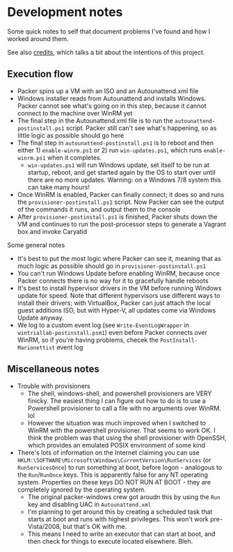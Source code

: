 # Development notes

Some quick notes to self that document problems I've found and how I worked around them.

See also [credits](./credits.markdown), which talks a bit about the intentions of this project.

## Execution flow

- Packer spins up a VM with an ISO and an Autounattend.xml file
- Windows installer reads from Autounattend and installs Windows. Packer cannot see what's going on in this step, because it cannot connect to the machine over WinRM yet
- The final step in the Autounattend.xml file is to run the `autounattend-postinstall.ps1` script. Packer still can't see what's happening, so as little logic as possible should go here
- The final step in `autounattend-postinstall.ps1` is to reboot and then either 1) `enable-winrm.ps1` or 2) run `win-updates.ps1`, which runs `enable-winrm.ps1` when it completes.
    - `win-updates.ps1` will run Windows update, set itself to be run at startup, reboot, and get started again by the OS to start over until there are no more updates. Warning: on a Windows 7/8 system this can take many hours!
- Once WinRM is enabled, Packer can finally connect; it does so and runs the `provisioner-postinstall.ps1` script. Now Packer can see the output of the commands it runs, and output them to the console
- After `provisioner-postinstall.ps1` is finished, Packer shuts down the VM and continues to run the post-processor steps to generate a Vagrant box and invoke Caryatid

Some general notes

- It's best to put the most logic where Packer can see it, meaning that as much logic as possible should go in `provisioner-postinstall.ps1`
- You can't run Windows Update before enabling WinRM, because once Packer connects there is no way for it to gracefully handle reboots
- It's best to install hypervisor drivers in the VM before running Windows update for speed. Note that different hypervisors use different ways to install their drivers; with VirtualBox, Packer can just attach the local guest additions ISO, but with Hyper-V, all updates come via Windows Update anyway.
- We log to a custom event log (see `Write-EventLogWrapper` in `wintriallab-postinstall.psm1`) even before Packer connects over WinRM, so if you're having problems, checek the `PostInstall-Marionettist` event log


## Miscellaneous notes

- Trouble with provisioners
    - The shell, windows-shell, and powershell provisioners are VERY finicky. The easiest thing I can figure out how to do is to use a Powershell provisioner to call a file with no arguments over WinRM. lol
    - However the situation was much improved when I switched to WinRM with the powershell provisioner. That seems to work OK. I think the problem was that using the shell provisioner with OpenSSH, which provides an emulated POSIX environment of some kind
- There's lots of information on the Internet claiming you can use `HKLM:\SOFTWARE\Microsoft\Windows\CurrentVersion\RunServices` (or `RunServicesOnce`) to run something at boot, before logon - analogous to the `Run`/`RunOnce` keys. This is apparently false for any NT operating system. Properties on these keys DO NOT RUN AT BOOT - they are completely ignored by the operating system.
    - The original packer-windows crew got aroudn this by using the `Run` key and disabling UAC in `Autounattend.xml`
    - I'm planning to get around this by creating a scheduled task that starts at boot and runs with highest privileges. This won't work pre-Vista/2008, but that's OK with me.
    - This means I need to write an executor that can start at boot, and then check for things to execute located elsewhere. Bleh.
